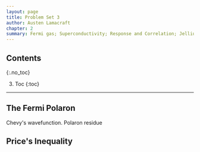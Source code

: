 ```yaml
---
layout: page
title: Problem Set 3
author: Austen Lamacraft
chapter: 2
summary: Fermi gas; Superconductivity; Response and Correlation; Jellium.
---
```


## Contents
{:.no_toc}

3. Toc
{:toc}

---

## The Fermi Polaron

Chevy's wavefunction. Polaron residue

## Price's Inequality
